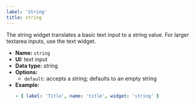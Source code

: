 ```yaml
---
label: 'String'
title: string
---
```


The string widget translates a basic text input to a string value. For larger textarea inputs, use the text widget.

- **Name:** `string`
- **UI:** text input
- **Data type:** string
- **Options:**
  - `default`: accepts a string; defaults to an empty string
- **Example:**
  ```yaml
  - { label: 'Title', name: 'title', widget: 'string' }
  ```
